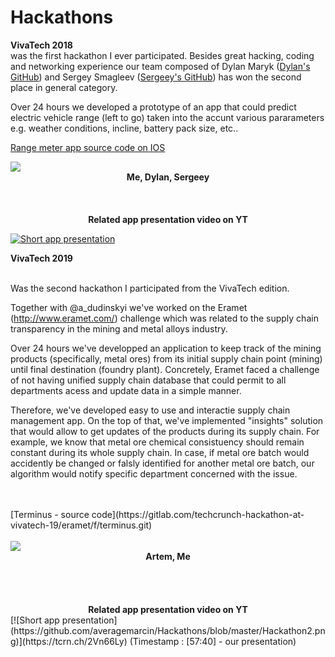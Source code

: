 # Hackathons

**VivaTech 2018**
<br/>
was the first hackathon I ever participated. Besides great hacking, coding and networking experience our team composed of Dylan Maryk ([Dylan's GitHub](https://github.com/dylanmaryk)) and Sergey Smagleev ([Sergeey's GitHub](https://github.com/sergeysmagleev)) has won the second place in general category.
<br/>

Over 24 hours we developed a prototype of an app that could predict electric vehicle range (left to go) taken into the accunt various pararameters e.g. weather conditions, incline, battery pack size, etc.. 
<br/>

[Range meter app source code on IOS](https://github.com/sergeysmagleev/range-meter-ios)
<br/>
 
<div style=""><img src ="https://github.com/averagemarcin/Hackathons/blob/master/Hackathon1.jpg" /></div>
<div align="center">
 <b> Me, Dylan, Sergeey </b>
</div>
<br/><br/><br/>

<div align="center">
 <b>Related app presentation video on YT</b> 
</div>


[![Short app presentation](https://github.com/averagemarcin/Hackathons/blob/master/video1.png)](https://www.youtube.com/watch?v=U6YBg70hosQ)

**VivaTech 2019**

<br/>
Was the second hackathon I participated from the VivaTech edition. 

Together with @a_dudinskyi we've worked on the Eramet (http://www.eramet.com/) challenge which was related to the supply chain transparency in the mining and metal alloys industry. 

Over 24 hours we've developped an application to keep track of the mining products (specifically, metal ores) from its initial supply chain point (mining) until final destination (foundry plant). Concretely, Eramet faced a challenge of not having unified supply chain database that could permit to all departments acess and update data in a simple manner. 

Therefore, we've developed easy to use and interactie supply chain management app. On the top of that, we've implemented "insights" solution that would allow to get updates of the products during its supply chain. For example, we know that metal ore chemical consistuency should remain constant during its whole supply chain. In case, if metal ore batch would accidently be changed or falsly identified for another metal ore batch, our algorithm would notify specific department concerned with the issue.  

<br/>

<br/>
[Terminus - source code](https://gitlab.com/techcrunch-hackathon-at-vivatech-19/eramet/f/terminus.git)
<br/>

<br/>
 
<div style=""><img src ="https://github.com/averagemarcin/Hackathons/blob/master/Team2.jpg" /></div>
<div align="center">
 <b> Artem, Me</b>
</div>
<br/><br/><br/>
<br/>



<div align="center">
 <b>Related app presentation video on YT</b> 
</div>
 [![Short app presentation](https://github.com/averagemarcin/Hackathons/blob/master/Hackathon2.png)](https://tcrn.ch/2Vn66Ly)
 (Timestamp : [57:40] - our presentation)
 </div>




